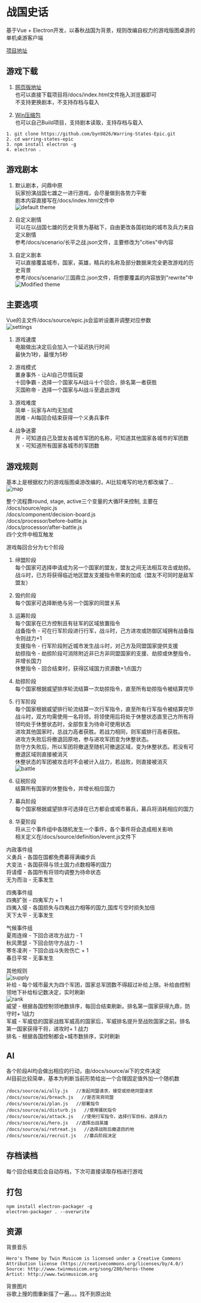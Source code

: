 # 战国史话
基于Vue + Electron开发，以春秋战国为背景，规则改编自权力的游戏版图桌游的单机桌游客户端   

[项目地址](https://github.com/byn9826/Warring-States-Epic)   

游戏下载
--
1. [网页版地址](https://byn9826.github.io/Warring-States-Epic/)   
也可以直接下载项目将/docs/index.html文件拖入浏览器即可  
不支持更换剧本，不支持存档与载入   
   
2. [Win压缩包](https://github.com/byn9826/Warring-States-Epic/releases/download/v1.0.0/warring-states-epic.zip)  
也可以自己Build项目，支持剧本读取，支持存档与载入   
```
1. git clone https://github.com/byn9826/Warring-States-Epic.git   
2. cd warring-states-epic  
3. npm install electron -g  
4. electron .   
```  
   
游戏剧本  
--
1. 默认剧本，问鼎中原  
玩家扮演战国七雄之一进行游戏，会尽量做到各势力平衡   
剧本内容直接写在/docs/index.html文件中  
![default theme](https://raw.githubusercontent.com/byn9826/Warring-States-Epic/master/~legend/1.jpg)   
  
2. 自定义剧情  
可以在以战国七雄的历史背景为基础下，自由更改各国初始的城市及兵力来自定义剧情   
参考/docs/scenario/长平之战.json文件，主要修改为"cities"中内容   
   
3. 自定义剧本  
可以直接覆盖城市，国家，英雄，精兵的名称及部分数据来完全更改游戏的历史背景  
参考/docs/scenario/三国鼎立.json文件，将想要覆盖的内容放到"rewrite"中    
![Modified theme](https://raw.githubusercontent.com/byn9826/Warring-States-Epic/master/~legend/7.jpg)    
   
主要选项
--  
Vue的主文件/docs/source/epic.js会监听设置并调整对应参数   
![settings](https://raw.githubusercontent.com/byn9826/Warring-States-Epic/master/~legend/2.jpg)   
  
1. 游戏速度   
电脑做出决定后会加入一个延迟执行时间  
最快为1秒，最慢为5秒   
    
2. 游戏模式  
置身事外 - 让AI自己尽情玩耍     
十回争霸 - 选择一个国家与AI战斗十个回合，排名第一者获胜   
灭国称帝 - 选择一个国家与AI战斗至退出游戏   

3. 游戏难度  
简单 - 玩家与AI均无加成   
困难 - AI每回合结束获得一个义勇兵事件    

4. 战争迷雾  
开 - 可知道自己及盟友各城市军团的名称，可知道其他国家各城市的军团数   
关 - 可知道所有国家各城市的军团数   

游戏规则
--
基本上是根据权力的游戏版图桌游改编的，AI比较难写的地方都改编了...   
![map](https://raw.githubusercontent.com/byn9826/Warring-States-Epic/master/~legend/3.jpg)   

整个流程靠round, stage, active三个变量的大循环来控制, 主要在  
/docs/source/epic.js   
/docs/component/decision-board.js     
/docs/processor/before-battle.js   
/docs/processor/after-battle.js   
四个文件中相互触发    

游戏每回合分为七个阶段  
  
1. 缔盟阶段  
每个国家可选择申请成为另一个国家的盟友，盟友之间无法相互攻击或劫掠。  
战斗时，已方将获得临近地区盟友支援指令带来的加成（盟友不可同时是敌军盟友）     
  
2. 毁约阶段  
每个国家可选择断绝与另一个国家的同盟关系   
    
3. 运筹阶段  
每个国家在已方控制且有驻军的区域放置指令   
战备指令 - 可在行军阶段进行行军，战斗时，己方进攻或防御区域拥有战备指令则战力+1   
支援指令 - 行军阶段附近城市发生战斗时，对己方及同盟国家提供支援   
劫掠指令 - 劫掠阶段可消除附近非已方非同盟国家的支援、劫掠或休整指令，并增长国力   
休整指令 - 回合结束时，获得区域国力资源数+1点国力   

4. 劫掠阶段  
每个国家根据威望排序轮流结算一次劫掠指令，直至所有劫掠指令被结算完毕  

5. 行军阶段  
每个国家根据威望排行轮流结算一次行军指令，直至所有行军指令被结算完毕   
战斗时，双方均需使用一名将领，将领使用后将处于休整状态直至己方所有将领均处于休整状态时，全部恢复为待命可使用状态   
进攻其他国家时，总战力高者获胜。若战力相同，则军威排行高者获胜。   
进攻方失败后将撤退回原地，参与进攻军团变为休整状态。  
防守方失败后，所以军团将撤退至随机可撤退区域，变为休整状态。若没有可撤退区域则直接被消灭    
休整状态的军团被攻击时不会被计入战力，若战败，则直接被消灭    
![battle](https://raw.githubusercontent.com/byn9826/Warring-States-Epic/master/~legend/6.jpg)   

6. 征税阶段  
结算所有国家的休整指令，并增长相应国力   

7. 募兵阶段  
每个国家根据威望排序可选择在已方都会或城市募兵，募兵将消耗相应的国力   

8. 华夏阶段  
将从三个事件组中各随机发生一个事件，各个事件将会造成相关影响  
相关定义在/docs/source/definition/event.js文件下  
  
内政事件组  
义勇兵 - 各国在国都免费募得满编步兵  
大变法 - 各国获得与领土国力点数相等的国力  
将请缨 - 各国所有将领均调整为待命状态  
无为而治 - 无事发生  
  
四夷事件组  
四夷扩张 - 四夷军力 + 1  
四夷入侵 - 各国损失与四夷战力相等的国力,国库亏空时损失加倍  
天下太平 - 无事发生  
  
气候事件组  
夏雨连绵 - 下回合进攻方战力 - 1  
秋风萧瑟 - 下回合防守方战力 - 1  
寒冬凌冽 - 下回合战斗失败伤亡 + 1  
春日平常 - 无事发生  

其他规则    
![supply](https://raw.githubusercontent.com/byn9826/Warring-States-Epic/master/~legend/4.jpg)   
补给 - 每个城市最大为四个军团，国家总军团数不得超过补给上限。补给由控制领地下补给标记数决定，实时刷新  
![rank](https://raw.githubusercontent.com/byn9826/Warring-States-Epic/master/~legend/5.jpg)   
威望 - 根据各国控制领地数排序，每回合结束刷新。排名第一国家获得九鼎，防守时+ 1战力  
军威 - 军威低的国家战胜军威高的国家后，军威排名提升至战败国家之前。排名第一国家获得干将，进攻时+ 1 战力  
排名 - 根据各国控制都会+城市数排序，实时刷新  

AI
--  
各个阶段AI均会做出相应的行动，由/docs/source/ai下的文件决定   
AI目前比较简单，基本为判断当前形势给出一个合理固定值外加一个随机数   
```
/docs/source/ai/ally.js   //发起同盟请求，接受或拒绝同盟请求  
/docs/source/ai/breach.js   //是否背弃同盟   
/docs/source/ai/plan.js   //部署指令   
/docs/source/ai/disturb.js   //使用骚扰指令  
/docs/source/ai/attack.js   //使用行军指令，选择行军目标，选择兵力  
/docs/source/ai/hero.js   //选择出战英雄   
/docs/source/ai/retreat.js   //选择战败后撤退目的地   
/docs/source/ai/recruit.js   //募兵阶段决定     
```

存档读档
--
每个回合结束后会自动存档，下次可直接读取存档进行游戏  
  
打包
--
```
npm install electron-packager -g  
electron-packager . --overwrite  
``` 

资源
--
背景音乐  
```
Hero's Theme by Twin Musicom is licensed under a Creative Commons Attribution license (https://creativecommons.org/licenses/by/4.0/)  
Source: http://www.twinmusicom.org/song/280/heros-theme  
Artist: http://www.twinmusicom.org  
```
背景图片  
谷歌上搜的图重新描了一遍。。。找不到原出处   